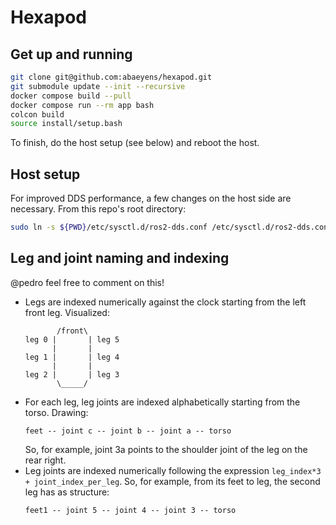 # Hexapod

## Get up and running
```bash
git clone git@github.com:abaeyens/hexapod.git
git submodule update --init --recursive
docker compose build --pull
docker compose run --rm app bash
colcon build
source install/setup.bash
```
To finish, do the host setup (see below) and reboot the host.

## Host setup
For improved DDS performance, a few changes on the host side are necessary.
From this repo's root directory:
```bash
sudo ln -s ${PWD}/etc/sysctl.d/ros2-dds.conf /etc/sysctl.d/ros2-dds.conf
```

## Leg and joint naming and indexing
@pedro feel free to comment on this!
- Legs are indexed numerically against the clock
  starting from the left front leg. Visualized:
  ```
         /front\
  leg 0 |       | leg 5
        |       |
  leg 1 |       | leg 4
        |       |
  leg 2 |       | leg 3
         \_____/
  ```
- For each leg, leg joints are indexed alphabetically starting from the torso.
  Drawing:
  ```
  feet -- joint c -- joint b -- joint a -- torso
  ```
  So, for example, joint 3a points to the shoulder joint
  of the leg on the rear right.
- Leg joints are indexed numerically
  following the expression `leg_index*3 + joint_index_per_leg`.
  So, for example, from its feet to leg, the second leg has as structure:
  ```
  feet1 -- joint 5 -- joint 4 -- joint 3 -- torso
  ```
